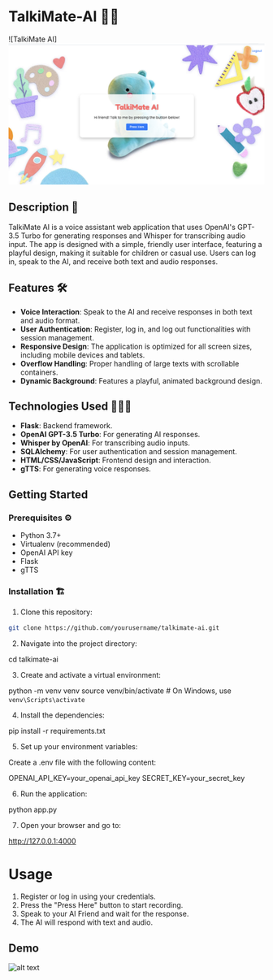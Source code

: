 # TalkiMate-AI 🧸🤖

![TalkiMate AI]![alt text](image.png)

## Description 📖

TalkiMate AI is a voice assistant web application that uses OpenAI's GPT-3.5 Turbo for generating responses and Whisper for transcribing audio input. The app is designed with a simple, friendly user interface, featuring a playful design, making it suitable for children or casual use. Users can log in, speak to the AI, and receive both text and audio responses.

## Features 🛠️

- **Voice Interaction**: Speak to the AI and receive responses in both text and audio format.
- **User Authentication**: Register, log in, and log out functionalities with session management.
- **Responsive Design**: The application is optimized for all screen sizes, including mobile devices and tablets.
- **Overflow Handling**: Proper handling of large texts with scrollable containers.
- **Dynamic Background**: Features a playful, animated background design.

## Technologies Used 👨🏻‍💻

- **Flask**: Backend framework.
- **OpenAI GPT-3.5 Turbo**: For generating AI responses.
- **Whisper by OpenAI**: For transcribing audio inputs.
- **SQLAlchemy**: For user authentication and session management.
- **HTML/CSS/JavaScript**: Frontend design and interaction.
- **gTTS**: For generating voice responses.

## Getting Started

### Prerequisites ⚙️

- Python 3.7+
- Virtualenv (recommended)
- OpenAI API key
- Flask
- gTTS

### Installation 🏗️

1. Clone this repository:

```bash
git clone https://github.com/yourusername/talkimate-ai.git
```
2. Navigate into the project directory:

cd talkimate-ai

3. Create and activate a virtual environment:

python -m venv venv
source venv/bin/activate  # On Windows, use `venv\Scripts\activate`

4. Install the dependencies:

pip install -r requirements.txt

5. Set up your environment variables:

Create a .env file with the following content:

OPENAI_API_KEY=your_openai_api_key
SECRET_KEY=your_secret_key

6. Run the application:

python app.py

7. Open your browser and go to:

http://127.0.0.1:4000


# Usage

1. Register or log in using your credentials.
2. Press the "Press Here" button to start recording.
3. Speak to your AI Friend and wait for the response.
4. The AI will respond with text and audio.

## Demo
![alt text](talkimate.gif)
